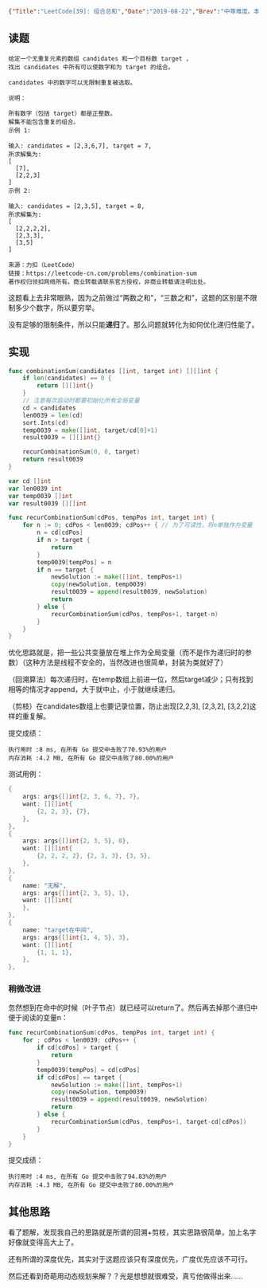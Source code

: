 ```json lw-blog-meta
{"Title":"LeetCode[39]: 组合总和","Date":"2019-08-22","Brev":"中等难度。本来觉得很无聊，但是看到题解中说到剪枝算法，想看一下所以就干脆解一遍。","Tags":["算法与数据结构"]}
```



## 读题

```text
给定一个无重复元素的数组 candidates 和一个目标数 target ，
找出 candidates 中所有可以使数字和为 target 的组合。

candidates 中的数字可以无限制重复被选取。

说明：

所有数字（包括 target）都是正整数。
解集不能包含重复的组合。 
示例 1:

输入: candidates = [2,3,6,7], target = 7,
所求解集为:
[
  [7],
  [2,2,3]
]
示例 2:

输入: candidates = [2,3,5], target = 8,
所求解集为:
[
  [2,2,2,2],
  [2,3,3],
  [3,5]
]

来源：力扣（LeetCode）
链接：https://leetcode-cn.com/problems/combination-sum
著作权归领扣网络所有。商业转载请联系官方授权，非商业转载请注明出处。
```

这题看上去非常眼熟，因为之前做过“两数之和”，“三数之和”，这题的区别是不限制多少个数字，所以要穷举。

没有足够的限制条件，所以只能**递归**了。那么问题就转化为如何优化递归性能了。

## 实现

```go
func combinationSum(candidates []int, target int) [][]int {
    if len(candidates) == 0 {
        return [][]int{}
    }
    // 注意每次启动时都要初始化所有全局变量
    cd = candidates
    len0039 = len(cd)
    sort.Ints(cd)
    temp0039 = make([]int, target/cd[0]+1)
    result0039 = [][]int{}

    recurCombinationSum(0, 0, target)
    return result0039
}

var cd []int
var len0039 int
var temp0039 []int
var result0039 [][]int

func recurCombinationSum(cdPos, tempPos int, target int) {
    for n := 0; cdPos < len0039; cdPos++ { // 为了可读性，将n单独作为变量
        n = cd[cdPos]
        if n > target {
            return
        }
        temp0039[tempPos] = n
        if n == target {
            newSolution := make([]int, tempPos+1)
            copy(newSolution, temp0039)
            result0039 = append(result0039, newSolution)
            return
        } else {
            recurCombinationSum(cdPos, tempPos+1, target-n)
        }
    }
}
```

优化思路就是，把一些公共变量放在堆上作为全局变量（而不是作为递归时的参数）（这种方法是线程不安全的，当然改进也很简单，封装为类就好了）

（回溯算法）每次递归时，在temp数组上前进一位，然后target减少；只有找到相等的情况才append，大于就中止，小于就继续递归。

（剪枝）在candidates数组上也要记录位置，防止出现\[2,2,3\], \[2,3,2\], \[3,2,2\]这样的重复解。

提交成绩：

```text
执行用时 :8 ms, 在所有 Go 提交中击败了70.93%的用户
内存消耗 :4.2 MB, 在所有 Go 提交中击败了80.00%的用户
```

测试用例：

```go
{
    args: args{[]int{2, 3, 6, 7}, 7},
    want: [][]int{
        {2, 2, 3}, {7},
    },
},
{
    args: args{[]int{2, 3, 5}, 8},
    want: [][]int{
        {2, 2, 2, 2}, {2, 3, 3}, {3, 5},
    },
},
{
    name: "无解",
    args: args{[]int{2, 3, 5}, 1},
    want: [][]int{
    },
},
{
    name: "target在中间",
    args: args{[]int{1, 4, 5}, 3},
    want: [][]int{
        {1, 1, 1},
    },
},
```

### 稍微改进

忽然想到在命中的时候（叶子节点）就已经可以return了。然后再去掉那个递归中便于阅读的变量n：

```go
func recurCombinationSum(cdPos, tempPos int, target int) {
    for ; cdPos < len0039; cdPos++ {
        if cd[cdPos] > target {
            return
        }
        temp0039[tempPos] = cd[cdPos]
        if cd[cdPos] == target {
            newSolution := make([]int, tempPos+1)
            copy(newSolution, temp0039)
            result0039 = append(result0039, newSolution)
            return
        } else {
            recurCombinationSum(cdPos, tempPos+1, target-cd[cdPos])
        }
    }
}
```

提交成绩：

```text
执行用时 :4 ms, 在所有 Go 提交中击败了94.83%的用户
内存消耗 :4.3 MB, 在所有 Go 提交中击败了80.00%的用户
```

## 其他思路

看了题解，发现我自己的思路就是所谓的回溯+剪枝，其实思路很简单，加上名字好像就变得高大上了。

还有所谓的深度优先，其实对于这题应该只有深度优先，广度优先应该不可行。

然后还看到奇葩用动态规划来解？？光是想想就很难受，真亏他做得出来……
